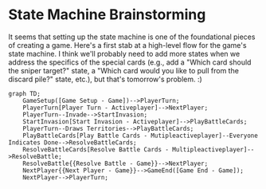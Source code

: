 # State Machine Brainstorming

It seems that setting up the state machine is one of the foundational pieces of creating a game. Here's a first stab at a high-level flow for the game's state machine. I think we'll probably need to add more states when we address the specifics of the special cards (e.g., add a "Which card should the sniper target?" state, a "Which card would you like to pull from the discard pile?" state, etc.), but that's tomorrow's problem. :)

```mermaid
graph TD;
    GameSetup([Game Setup - Game])-->PlayerTurn;
    PlayerTurn[Player Turn - Activeplayer]-->NextPlayer;
    PlayerTurn--Invade-->StartInvasion;
    StartInvasion[Start Invasion - Activeplayer]-->PlayBattleCards;
    PlayerTurn--Draws Territories-->PlayBattleCards;
    PlayBattleCards[Play Battle Cards - Mutipleactiveplayer]--Everyone Indicates Done-->ResolveBattleCards;
    ResolveBattleCards[Resolve Battle Cards - Multipleactiveplayer]-->ResolveBattle;
    ResolveBattle{{Resolve Battle - Game}}-->NextPlayer;
    NextPlayer{{Next Player - Game}}-->GameEnd([Game End - Game]);
    NextPlayer-->PlayerTurn;
```
